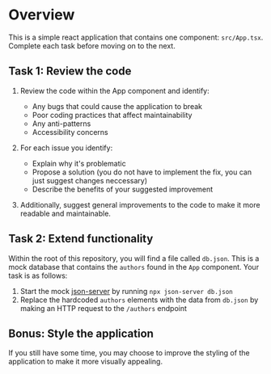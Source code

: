 # Overview

This is a simple react application that contains one component: `src/App.tsx`. Complete each task before moving on to the next.

## Task 1: Review the code

1. Review the code within the App component and identify:
   - Any bugs that could cause the application to break
   - Poor coding practices that affect maintainability
   - Any anti-patterns
   - Accessibility concerns

2. For each issue you identify:
   - Explain why it's problematic
   - Propose a solution (you do not have to implement the fix, you can just suggest changes neccessary)
   - Describe the benefits of your suggested improvement

3. Additionally, suggest general improvements to the code to make it more readable and maintainable.


## Task 2: Extend functionality

Within the root of this repository, you will find a file called `db.json`. This is a mock database that contains the `authors` found in the `App` component. Your task is as follows:

1. Start the mock [json-server](https://www.npmjs.com/package/json-server) by running `npx json-server db.json`
2. Replace the hardcoded `authors` elements with the data from `db.json` by making an HTTP request to the `/authors` endpoint


## Bonus: Style the application

If you still have some time, you may choose to improve the styling of the application to make it more visually appealing.

